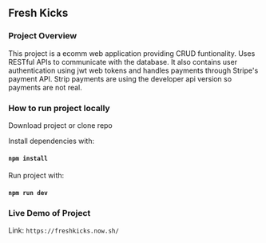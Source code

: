## Fresh Kicks

### Project Overview
This project is a ecomm web application providing CRUD funtionality. Uses RESTful APIs to communicate with the database. It also contains user authentication using jwt web tokens and handles payments through Stripe's payment API. Strip payments are using the developer api version so payments are not real.

### How to run project locally
Download project or clone repo

Install dependencies with:
#### `npm install`

Run project with:
#### `npm run dev`

### Live Demo of Project
Link: `https://freshkicks.now.sh/`

